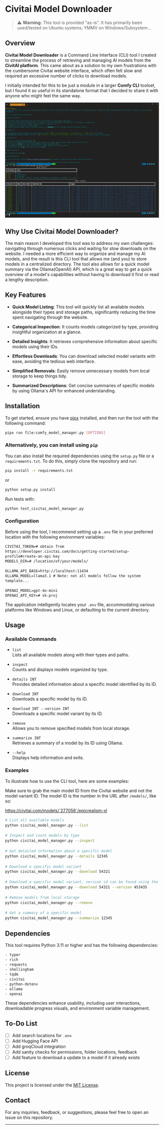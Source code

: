 # Civitai Model Downloader

> ⚠️ **Warning:** This tool is provided "as-is". It has primarily been used/tested on Ubuntu systems; YMMV on Windows/Subsystem...



## Overview

**Civitai Model Downloader** is a Command Line Interface (CLI) tool I created to streamline the process of retrieving and managing AI models from the **CivitAI platform**. This came about as a solution to my own frustrations with the cumbersome Civitai website interface, which often felt slow and required an excessive number of clicks to download models.

I initially intended for this to be just a module in a larger **Comfy CLI** toolset, but I found it so useful in its standalone format that I decided to share it with anyone who might feel the same way.

![screenshot](image.png)

## Why Use Civitai Model Downloader?

The main reason I developed this tool was to address my own challenges: navigating through numerous clicks and waiting for slow downloads on the website. I needed a more efficient way to organize and manage my AI models, and the result is this CLI tool that allows me (and you) to store models in a centralized directory. The tool also allows for a quick model summary via the Ollama(OpenAI) API, which is a great way to get a quick overview of a model's capabilities without having to download it first or read a lengthy description.

## Key Features

- **Quick Model Listing**: This tool will quickly list all available models alongside their types and storage paths, significantly reducing the time spent navigating through the website.

- **Categorical Inspection**: It counts models categorized by type, providing insightful organization at a glance.

- **Detailed Insights**: It retrieves comprehensive information about specific models using their IDs.

- **Effortless Downloads**: You can download selected model variants with ease, avoiding the tedious web interface.

- **Simplified Removals**: Easily remove unnecessary models from local storage to keep things tidy.

- **Summarized Descriptions**: Get concise summaries of specific models by using Ollama's API for enhanced understanding.

## Installation

To get started, ensure you have [pipx](https://pipxproject.github.io/pipx/installation/) installed, and then run the tool with the following command:

```bash
pipx run file:comfy_model_manager.py [OPTIONS]
```

### Alternatively, you can install using `pip`

You can also install the required dependencies using the `setup.py` file or a `requirements.txt`. To do this, simply clone the repository and run:

```bash
pip install -r requirements.txt
```

or

```bash
python setup.py install
```

Run tests with:

```bash
python test_civitai_model_manager.py
```

### Configuration

Before using the tool, I recommend setting up a `.env` file in your preferred location with the following environment variables:

```env
CIVITAI_TOKEN=# obtain from https://developer.civitai.com/docs/getting-started/setup-profile#create-an-api-key
MODELS_DIR=# /location/of/your/models/

OLLAMA_API_BASE=http://localhost:11434
OLLAMA_MODEL=llama3.1 # Note: not all models follow the system template...

OPENAI_MODEL=gpt-4o-mini
OPENAI_API_KEY=# sk-proj
```

The application intelligently locates your `.env` file, accommodating various platforms like Windows and Linux, or defaulting to the current directory.

## Usage

### Available Commands

- `list`  
  Lists all available models along with their types and paths.

- `inspect`  
  Counts and displays models organized by type.

- `details INT`  
  Provides detailed information about a specific model identified by its ID.

- `download INT`  
  Downloads a specific model by its ID.

- `download INT --version INT`  
  Downloads a specific model variant by its ID.

- `remove`  
  Allows you to remove specified models from local storage.

- `summarize INT`  
  Retrieves a summary of a model by its ID using Ollama.

- `--help`  
  Displays help information and exits.

### Examples

To illustrate how to use the CLI tool, here are some examples:

Make sure to grab the main model ID from the Civitai website and not the model variant ID. The model ID is the number in the URL after `/models/`, like so:

https://civitai.com/models/`277058`/epicrealism-xl


```bash
# List all available models
python civitai_model_manager.py --list

# Inspect and count models by type
python civitai_model_manager.py --inspect

# Get detailed information about a specific model
python civitai_model_manager.py --details 12345

# Download a specific model variant
python civitai_model_manager.py --download 54321

# Download a specific model variant, version id can be found using the details command
python civitai_model_manager.py --download 54321 --version 453435

# Remove models from local storage
python civitai_model_manager.py --remove

# Get a summary of a specific model
python civitai_model_manager.py --summarize 12345
```

## Dependencies

This tool requires Python 3.11 or higher and has the following dependencies:

```plaintext
- typer
- rich
- requests
- shellingham
- tqdm
- civitai
- python-dotenv
- ollama
- openai
```

These dependencies enhance usability, including user interactions, downloadable progress visuals, and environment variable management.

## To-Do List

- [ ] Add search locations for `.env`
- [ ] Add Hugging Face API
- [ ] Add groqCloud integration
- [ ] Add sanity checks for permissions, folder locations, feedback
- [ ] Add feature to download a update to a model if it already exists

## License

This project is licensed under the [MIT License](LICENSE).

## Contact

For any inquiries, feedback, or suggestions, please feel free to open an issue on this repository.

---
